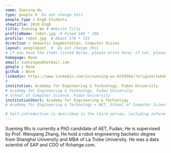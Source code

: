 ```yaml
---
name: Xuening Wu
type: people #  Do not change this
people_type : EngD Students
showtitle: 2019 EngD
title: Xuening Wu # Website Title
profileName: robot.jpg  # Fixed 186 * 186
profile: robot.jpg  # About 570 * 725
direction : Semantic Segmentation, Computer Vision
layout: peoplepost  #  Do not change this
# if you have the items listed below, please write here; if not, please write None.
homepage: None
email: xueningwu@hotmail.com
google : None
github : None
linkedin: https://www.linkedin.com/in/xuening-wu-4239564/?originalSubdomain=cn
# 
institution: Academy for Engineering & Technology, Fudan University
# Academy for Engineering & Technology, Fudan University
# School of Computer Science, Fudan University
institutionShort: Academy for Engineering & Technology
# Academy for Engineering & Technology = AET, School of Computer Science = SCS

# Self-introduction is described in the third person, including information such as educational experience
---
```

Xuening Wu is currently a PhD candidate of AET, Fudan, He is supervised by Prof. Wenqiang Zhang, He hold a robot engineering bachelor degree from Shanghai University and MBA of La Trobe University. He was a data scientist of SAP and CDO of Ifchange.com.